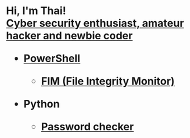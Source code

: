 <h1>Hi, I'm Thai! <br/><a href="https://github.com/thaiphamgit">Cyber security enthusiast, amateur hacker and newbie coder

- <b>PowerShell</b>
  - [FIM (File Integrity Monitor)](https://github.com/thaiphamgit/Simple-FIM)

- <b>Python</b>
  - [Password checker](https://github.com/thaiphamgit/Passwdchecker)
  
